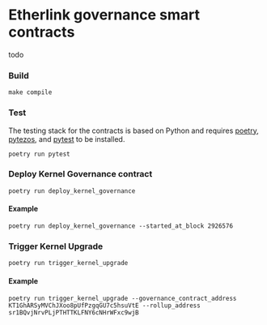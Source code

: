 # Etherlink governance smart contracts

todo

### Build
```
make compile
```

### Test
The testing stack for the contracts is based on Python and requires [poetry](https://python-poetry.org/), [pytezos](https://pytezos.org/), and [pytest](https://docs.pytest.org/en/7.4.x/) to be installed.
```
poetry run pytest
```

### Deploy Kernel Governance contract
```
poetry run deploy_kernel_governance
```
#### Example
```
poetry run deploy_kernel_governance --started_at_block 2926576
```

### Trigger Kernel Upgrade
```
poetry run trigger_kernel_upgrade
```
#### Example
```
poetry run trigger_kernel_upgrade --governance_contract_address KT1GhARSyMVChJXoo8pUfPzgqGU7c5hsuVtE --rollup_address sr1BQvjNrvPLjPTHTTKLFNY6cNHrWFxc9wjB
```